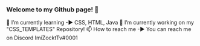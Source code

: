### Welcome to my Github page! 👋

🌱 I’m currently learning -► CSS, HTML, Java
🔭 I’m currently working on my "CSS_TEMPLATES" Repository! 
📫 How to reach me -► You can reach me on Discord ImiZocktTv#0001
